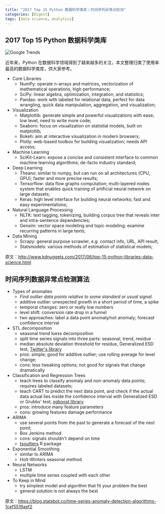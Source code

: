```yaml
---
title: "2017 Top 15 Python 数据科学类库；时间序列异常点检测"
categories: [Digest]
tags: [data science, analytics]
---
```


## 2017 Top 15 Python 数据科学类库

![Google Trends](https://cdn-images-1.medium.com/max/800/0*9pG2IJUPXSFZh-J0.png)

近年来，Python 在数据科学领域得到了越来越多的关注，本文整理归类了使用率最高的数据科学类库，供大家参考。

* Core Libraries
  * NumPy: operate n-arrays and matrices, vectorization of mathematical operations, high performance;
  * SciPy: linear algebra, optimization, integration, and statistics;
  * Pandas: work with labeled for relational data, perfect for data wrangling, quick data manipulation, aggregation, and visualization;
* Visualization
  * Matplotlib: generate simple and powerful visualizations with ease; low level, need to write more code;
  * Seaborn: focus on visualization on statistial models, built on matplotlib;
  * Bokeh: aim at interactive visualization in modern browsers;
  * Plotly: web-based toolbox for building visualization; needs API access;
* Machine Learning
  * SciKit-Learn: expose a concise and consistent interface to common machine learning algorithms; de-facto industry standard;
* Deep Learning
  * Theano: similar to numpy, but can run on all architectures (CPU, GPU); faster and more precise results;
  * Tensorflow: data flow graphs computation; multi-layered nodes system that enables quick training of artificial neural network on large datasets;
  * Keras: high level interface for building neural networks; fast and easy experimentations;
* Natural Language Processing
  * NLTK: text tagging, tokenizing, building corpus tree that reveals inter and intra-sentence dependencies;
  * Gensim: vector space modeling and topic modeling; examine recurring patterns in large texts;
* Data Mining
  * Scrapy: general purpose scrawler, e.g. contact info, URL, API result;
  * Statsmodels: various methods of estimation of statistical models;

原文：http://www.kdnuggets.com/2017/06/top-15-python-libraries-data-science.html

<!-- more -->

## 时间序列数据异常点检测算法

* Types of anomalies
  * *Find outlier data points relative to some standard or usual signal.*
  * additive outlier: unexpected growth in a short period of time, a spike
  * temporal changes: zero or really low numbers
  * level shift: conversion rate drop in a funnel
  * two approaches: label a data point anomaly/not anomaly; forecast confidence interval
* STL decomposition
  * seasonal trend loess decomposition
  * split time series signals into three parts: seasonal, trend, residue
  * median absolute deviation threshold for residue, Generalized ESD test, [Twitter's library](https://github.com/twitter/AnomalyDetection)
  * pros: simple; good for additive outlier; use rolling average for level change;
  * cons: less tweaking options; not good for signals that change dramatically
* Classification and Regression Trees
  * teach trees to classify anomaly and non-anomaly data points; requires labeled datasets;
  * teach CART to predict the next data point, and check if the actual data actual lies inside the confidence interval with Generalized ESD or Grubbs' test; [xgboost library](https://github.com/dmlc/xgboost)
  * pros: introduce many feature parameters
  * cons: growing features damage performance
* ARIMA
  * use several points from the past to generate a forecast of the next point;
  * Box Jenkins method
  * cons: signals shouldn't depend on time
  * [tsoutliers](https://cran.r-project.org/web/packages/tsoutliers/tsoutliers.pdf) R package
* Exponential Smoothing
  * similar to ARIMA
  * Holt-Winters seasonal method
* Neural Networks
  * LSTM
  * multiple time series coupled with each other
* To Keep in Mind
  * try simplest model and algorithm that fit your problem the best
  * general solution is not always the best

原文：https://blog.statsbot.co/time-series-anomaly-detection-algorithms-1cef5519aef2
